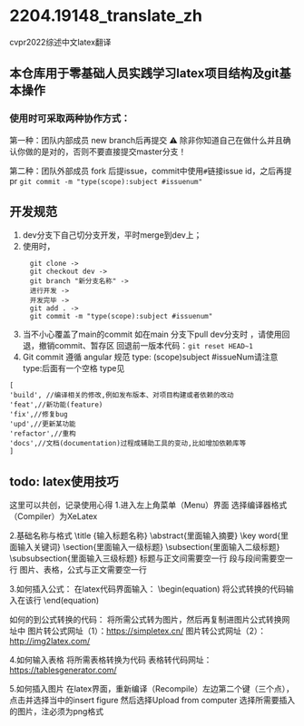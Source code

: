 # 2204.19148_translate_zh
cvpr2022综述中文latex翻译

## 本仓库用于零基础人员实践学习latex项目结构及git基本操作

### 使用时可采取两种协作方式：
第一种：团队内部成员 new branch后再提交
⚠️ 除非你知道自己在做什么并且确认你做的是对的，否则不要直接提交master分支！

第二种：团队外部成员 fork 后提issue，commit中使用`#`链接issue id，之后再提pr
`git commit -m "type(scope):subject #issuenum" `

## 开发规范
1. dev分支下自己切分支开发，平时merge到dev上；
  1. 使用时，
```
     git clone ->
     git checkout dev ->
     git branch "新分支名称" ->
     进行开发 ->
     开发完毕 ->
     git add . ->
     git commit -m "type(scope):subject #issuenum"
```
  3. 当不小心覆盖了main的commit 如在main 分支下pull dev分支时 ，请使用回退，撤销commit、暂存区 回退前一版本代码：`git reset HEAD~1`
2. Git commit 遵循 angular 规范
type: (scope)subject #issueNum请注意type:后面有一个空格
type见
```
[
'build', //编译相关的修改,例如发布版本、对项目构建或者依赖的改动
'feat',//新功能(feature)
'fix',//修复bug
'upd',//更新某功能
'refactor',//重构
'docs',//文档(documentation)过程成辅助工具的变动,比如增加依赖库等
]
```

## todo: latex使用技巧
这里可以共创，记录使用心得
1.进入左上角菜单（Menu）界面
选择编译器格式（Compiler）为XeLatex

2.基础名称与格式
\title {输入标题名称}
\abstract{里面输入摘要}
\key word{里面输入关键词}
\section{里面输入一级标题}
\subsection{里面输入二级标题}
\subsubsection{里面输入三级标题}
标题与正文间需要空一行
段与段间需要空一行
图片、表格，公式与正文需要空一行

3.如何插入公式：
在latex代码界面输入：
\begin(equation)
将公式转换的代码输入在该行
\end(equation)

如何的到公式转换的代码：
将所需公式转为图片，然后再复制进图片公式转换网址中
图片转公式网址（1）：https://simpletex.cn/
图片转公式网址（2）：http://img2latex.com/

4.如何输入表格
将所需表格转换为代码
表格转代码网址：https://tablesgenerator.com/

5.如何插入图片
在latex界面，重新编译（Recompile）左边第二个键（三个点），
点击并选择当中的insert figure
然后选择Upload from computer
选择所需要插入的图片，注必须为png格式

